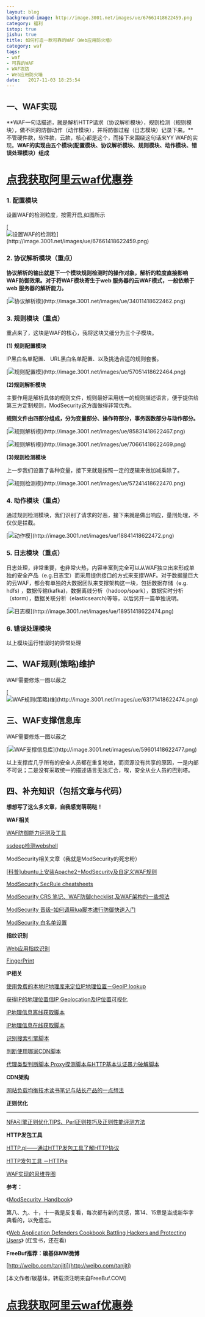 ```yaml
---
layout: blog
background-image: http://image.3001.net/images/ue/67661418622459.png
category: 福利
istop: true
jishu: true
title: 如何打造一款可靠的WAF（Web应用防火墙）
category: waf
tags:
- waf
- 可靠的WAF
- WAF攻防
- Web应用防火墙
date:   2017-11-03 18:25:54
---
```


## **‍**‍**一、WAF实现**‍**‍**

‍‍**WAF一句话描述，就是解析HTTP请求（协议解析模块），规则检测（规则模块），做不同的防御动作（动作模块），并将防御过程（日志模块）记录下来。**不管硬件款，软件款，云款，核心都是这个，而接下来围绕这句话来YY WAF的实现。**WAF的实现由五个模块(配置模块、协议解析模块、规则模块、动作模块、错误处理模块）组成**

# **[点我获取阿里云waf优惠券](https://promotion.aliyun.com/ntms/yunparter/invite.html?userCode=vf2b5zld)**



### **‍**‍**1. 配置模块**‍**‍**

设置WAF的检测粒度，按需开启,如图所示

[![设置WAF的检测粒\](http://image.3001.net/images/ue/67661418622459.png)](http://image.3001.net/images/ue/67661418622459.png)

### **2. 协议解析模块（重点）**

‍‍**协议解析的输出就是下一个模块规则检测时的操作对象，解析的粒度直接影响WAF防御效果。对于将‍‍WAF模块寄生于web 服务器的云WAF模式，一般依赖于web 服务器的解析能力。**

[![协议解析模\](http://image.3001.net/images/ue/34011418622462.png)](http://image.3001.net/images/ue/34011418622462.png)

### **3. 规则模块（重点）**

重点来了，这块是WAF的核心，我将这块又细分为三个子模块。

**(1) 规则配置模块**

IP黑白名单配置、 URL黑白名单配置、以及挑选合适的规则套餐。

[![规则配置模\](http://image.3001.net/images/ue/57051418622464.png)](http://image.3001.net/images/ue/57051418622464.png)

**(2)规则解析模块**

主要作用是解析具体的规则文件，规则最好采用统一的规则描述语言，便于提供给第三方定制规则，ModSecurity这方面做得非常优秀。

‍**规则文件由四部分组成，分为变量部分、操作符部分，事务函数部分与动作部分。**‍

[![规则解析模\](http://image.3001.net/images/ue/85831418622467.png)](http://image.3001.net/images/ue/85831418622467.png)

[![规则解析模\](http://image.3001.net/images/ue/70661418622469.png)](http://image.3001.net/images/ue/70661418622469.png)

**(3)规则检测模块**

上一步我们设置了各种变量，接下来就是按照一定的逻辑来做加减乘除了。

[![规则检测模\](http://image.3001.net/images/ue/57241418622470.png)](http://image.3001.net/images/ue/57241418622470.png)

### **4. 动作模块（重点）**

‍‍通过规则检测模块，我们识别了请求的好恶，接下来就是做出响应，量刑处理，不仅仅是拦截。‍‍

[![ 动作模\](http://image.3001.net/images/ue/18841418622472.png)](http://image.3001.net/images/ue/18841418622472.png)

### **5. 日志模块（重点）**

‍‍日志处理，非常重要，也非常火热，内容丰富到完全可以从WAF独立出来形成单独的安全产品（e.g.日志宝）而采用提供接口的方式来支撑WAF。对于数据量巨大的云WAF，都会有单独的大数据团队来支撑架构这一块，包括数据存储（e.g. hdfs) ，数据传输(kafka)，数据离线分析（hadoop/spark），数据实时分析（storm），数据关联分析（elasticsearch)等等，以后另开一篇单独说明。‍‍

[![日志模\](http://image.3001.net/images/ue/18951418622474.png)](http://image.3001.net/images/ue/18951418622474.png)

### **6. 错误处理模块**

以上模块运行错误时的异常处理

## **‍**‍**二、WAF规则(策略)维护**‍**‍**

‍‍WAF需要修炼一图以蔽之‍‍

[![WAF规则(策略)维\](http://image.3001.net/images/ue/63171418622474.png)](http://image.3001.net/images/ue/63171418622474.png)

## **‍**‍**三、WAF支撑信息库**‍**‍**

‍‍WAF需要修炼一图以蔽之‍‍

[![WAF支撑信息库‍\](http://image.3001.net/images/ue/59601418622477.png)](http://image.3001.net/images/ue/59601418622477.png)

以上支撑库几乎所有的安全人员都在重复地做，而资源没有共享的原因，一是内部不可说；二是没有采取统一的描述语言无法汇合，唉，安全从业人员的巴别塔。

## **‍**‍**四、补充知识（包括文章与代码）**‍**‍**

**想想写了这么多文章，自我感觉萌萌哒！**

**WAF相关**

[WAF防御能力评测及工具](http://danqingdani.blog.163.com/blog/static/1860941952014101462723470/)

[ssdeep检测webshell](http://danqingdani.blog.163.com/blog/static/1860941952014111291954550/)

ModSecurity相关文章（我就是ModSecurity的死忠粉）

[[科普\]ubuntu上安装Apache2+ModSecurity及自定义WAF规则](http://danqingdani.blog.163.com/blog/static/186094195201481562831737/)

[ModSecurity SecRule cheatsheets](http://danqingdani.blog.163.com/blog/static/18609419520146296181531/)

[ModSecurity CRS 笔记、WAF防御checklist,及WAF架构的一些想法](http://danqingdani.blog.163.com/blog/static/186094195201472304841643/)

[ModSecurity 晋级-如何调用lua脚本进行防御快速入门](http://danqingdani.blog.163.com/blog/static/1860941952014101862337903/)

[ModSecurity 白名单设置](http://danqingdani.blog.163.com/blog/static/1860941952014111203945164/)

**指纹识别**

[Web应用指纹识别](http://danqingdani.blog.163.com/blog/static/186094195201493121834603/)

[FingerPrint](https://github.com/tanjiti/FingerPrint)

**IP相关**

[使用免费的本地IP地理库来定位IP地理位置－GeoIP lookup](http://danqingdani.blog.163.com/blog/static/186094195201423135017632/)

[获得IP的地理位置信IP Geolocation及IP位置可视化](http://danqingdani.blog.163.com/blog/static/1860941952013102111224152/)

[IP地理信息离线获取脚本](https://github.com/tanjiti/perl_tools/blob/master/getIPinfoOffline.pl)

[IP地理信息在线获取脚本](https://github.com/tanjiti/perl_tools/blob/master/getIPinfoOnline.pl)

[识别搜索引擎脚本](https://github.com/tanjiti/perl_tools/blob/master/isRealSpider.pl)

[判断使用哪家CDN脚本](https://github.com/tanjiti/perl_tools/blob/master/whichCDNUser.pl)

[代理类型判断脚本 Proxy探测脚本与HTTP基本认证暴力破解脚本](https://github.com/tanjiti/perl_tools/blob/master/isProxyOK.pl)

**CDN架构**

[网站负载均衡技术读书笔记与站长产品的一点想法](http://danqingdani.blog.163.com/blog/static/18609419520144267531306/)

**正则优化**

****

[NFA引擎正则优化TIPS、Perl正则技巧及正则性能评测方法](http://danqingdani.blog.163.com/blog/static/18609419520144523853586/)

**HTTP发包工具**

[HTTP.pl——通过HTTP发包工具了解HTTP协议](http://danqingdani.blog.163.com/blog/static/18609419520144202591392/)

[HTTP发包工具 －HTTPie](http://danqingdani.blog.163.com/blog/static/18609419520145145647253/)

[WAF实现的思维导图](http://pan.baidu.com/s/1o5lV4)

**参考：**

《[ModSecurity  Handbook](http://book.douban.com/subject/4312741/)》

‍‍第八、九、十，十一我是反复看，每次都有新的灵感，第14、15章是当成新华字典看的，以免遗忘。‍‍

《[Web Application Defenders Cookbook Battling Hackers and Protecting Users](http://book.douban.com/subject/11545558/)》 ‍‍(红宝书，还在看)

**FreeBuf推荐：碳基体MM微博**

[http://weibo.com/tanjiti](http://weibo.com/tanjiti)

[本文作者/碳基体，转载须注明来自FreeBuf.COM]

# **[点我获取阿里云waf优惠券](https://promotion.aliyun.com/ntms/yunparter/invite.html?userCode=vf2b5zld)**

